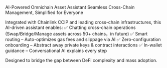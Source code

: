 AI-Powered Omnichain Asset Assistant​​
Seamless Cross-Chain Management, Simplified for Everyone

Integrated with ​​Chainlink CCIP​​ and leading cross-chain infrastructures, this AI-driven assistant enables:
✅ Chatting cross-chain operations​​ (Swap/Bridge/Manage assets across 50+ chains，in future)
✅ ​​Smart routing​​ – Auto-optimizes gas fees and slippage via AI
✅ ​​Zero-configuration onboarding​​ – Abstract away private keys & contract interactions
✅ ​​In-wallet guidance​​ – Conversational AI explains every step

Designed to bridge the gap between DeFi complexity and mass adoption.
